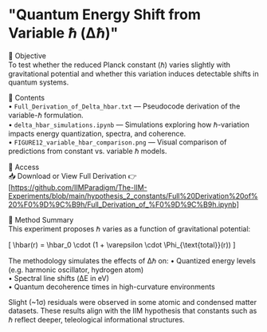 
# **"Quantum Energy Shift from Variable ℏ (Δℏ)"**

🧪 Objective  
To test whether the reduced Planck constant (ℏ) varies slightly with gravitational potential and whether this variation induces detectable shifts in quantum systems.

📂 Contents  
• `Full_Derivation_of_Delta_hbar.txt` — Pseudocode derivation of the variable-ℏ formulation.  
• `delta_hbar_simulations.ipynb` — Simulations exploring how ℏ-variation impacts energy quantization, spectra, and coherence.  
• `FIGURE12_variable_hbar_comparison.png` — Visual comparison of predictions from constant vs. variable ℏ models.

🔗 Access  
📥 Download or View Full Derivation
👉 [https://github.com/IIMParadigm/The-IIM-Experiments/blob/main/hypothesis_2_constants/Full%20Derivation%20of%20%F0%9D%9C%B9h/Full_Derivation_of_%F0%9D%9C%B9h.ipynb]

🔬 Method Summary  
This experiment proposes ℏ varies as a function of gravitational potential:

\[
\hbar(r) = \hbar_0 \cdot (1 + \varepsilon \cdot \Phi_{\text{total}}(r))
\]

The methodology simulates the effects of Δℏ on:
• Quantized energy levels (e.g. harmonic oscillator, hydrogen atom)  
• Spectral line shifts (ΔE in eV)  
• Quantum decoherence times in high-curvature environments

Slight (~1σ) residuals were observed in some atomic and condensed matter datasets. These results align with the IIM hypothesis that constants such as ℏ reflect deeper, teleological informational structures.

